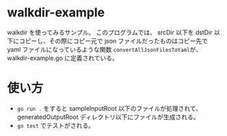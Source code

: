 # walkdir-example

walkdir を使ってみるサンプル。
このプログラムでは、 srcDir 以下を dstDir 以下にコピーし、その際にコピー元で json ファイルだったものはコピー先で yaml ファイルになっているような関数 `convertAllJsonFilesToYaml`が、walkdir-example.go に定義されている。

# 使い方

- `go run .` をすると sampleInputRoot 以下のファイルが処理されて、generatedOutputRoot ディレクトリ以下にファイルが生成される。
- `go test` でテストがされる。

